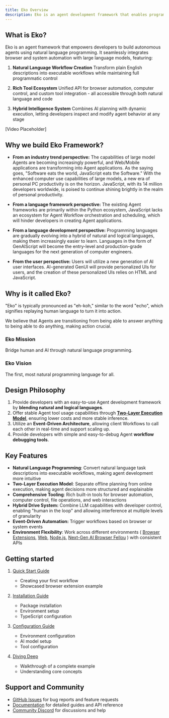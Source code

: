```yaml
---
title: Eko Overview
description: Eko is an agent development framework that enables programmatic control of browsers and operating systems through a combination of natural language and traditional programming interfaces.
---
```


## What is Eko?

Eko is an agent framework that empowers developers to build autonomous agents using natural language programming. It seamlessly integrates browser and system automation with large language models, featuring:

1. **Natural Language Workflow Creation**
   Transform plain English descriptions into executable workflows while maintaining full programmatic control

2. **Rich Tool Ecosystem**
   Unified API for browser automation, computer control, and custom tool integration - all accessible through both natural language and code

3. **Hybrid Intelligence System**
   Combines AI planning with dynamic execution, letting developers inspect and modify agent behavior at any stage

[Video Placeholder]

## Why we build Eko Framework?

- **From an industry trend perspective:** The capabilities of large model Agents are becoming increasingly powerful, and Web/Mobile applications are transforming into Agent applications. As the saying goes, "Software eats the world, JavaScript eats the Software." With the enhanced computer use capabilities of large models, a new era of personal PC productivity is on the horizon. JavaScript, with its 14 million developers worldwide, is poised to continue shining brightly in the realm of personal productivity.

- **From a language framework perspective:** The existing Agent frameworks are primarily within the Python ecosystem, JavaScript lacks an ecosystem for Agent Workflow orchestration and scheduling, which will hinder developers in creating Agent applications.

- **From a language development perspective:** Programming languages are gradually evolving into a hybrid of natural and logical languages, making them increasingly easier to learn. Languages in the form of GenAIScript will become the entry-level and production-grade languages for the next generation of computer engineers.

- **From the user perspective:** Users will utilize a new generation of AI user interfaces. AI-generated GenUI will provide personalized UIs for users, and the creation of these personalized UIs relies on HTML and JavaScript.

## Why is it called Eko?

"Eko" is typically pronounced as "eh-koh," similar to the word "echo", which signifies replaying human language to turn it into action.

We believe that Agents are transitioning from being able to answer anything to being able to do anything, making action crucial.

### Eko Mission
 Bridge human and AI through natural language programming.


### Eko Vision
The first, most natural programming language for all.


## Design Philosophy

1. Provide developers with an easy-to-use Agent development framework by **blending natural and logical languages**.
2. Offer stable Agent tool usage capabilities through [**Two-Layer Execution Model**](/docs/architecture/execution-model), ensuring lower costs and more stable inference.
3. Utilize an **Event-Driven Architecture**, allowing client Workflows to call each other in real-time and support scaling up.
4. Provide developers with simple and easy-to-debug Agent **workflow debugging tools**.

## Key Features

- **Natural Language Programming**: Convert natural language task descriptions into executable workflows, making agent development more intuitive
- **Two-Layer Execution Model**: Separate offline planning from online execution, making agent decisions more structured and explainable
- **Comprehensive Tooling**: Rich built-in tools for browser automation, computer control, file operations, and web interactions
- **Hybrid Drive System:** Combine LLM capabilities with developer control, enabling "human in the loop" and allowing interference at multiple levels of granularity
- **Event-Driven Automation:** Trigger workflows based on browser or system events
- **Environment Flexibility**: Work across different environments ( [Browser Extensions](/docs/browseruse/browser-extension), [Web](/docs/browseruse/browser-web), [Node.js](/docs/computeruse/computer-node), [Next-Gen AI Browser Fellou](/docs/computeruse/computer-fellou) ) with consistent APIs

## Getting started

1. [Quick Start Guide](quickstart)

   - Creating your first workflow
   - Showcased browser extension example

2. [Installation Guide](installation)

   - Package installation
   - Environment setup
   - TypeScript configuration

3. [Configuration Guide](configuration)

   - Environment configuration
   - AI model setup
   - Tool configuration

4. [Diving Deep](dive-deep)

   - Walkthrough of a complete example
   - Understanding core concepts

## Support and Community

- [GitHub Issues](https://github.com/FellouAI/eko/issues) for bug reports and feature requests
- [Documentation](https://eko.fellou.ai/docs) for detailed guides and API reference
- [Community Discord](https://discord.gg/eko) for discussions and help
